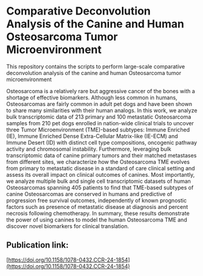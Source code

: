 # Comparative Deconvolution Analysis of the Canine and Human Osteosarcoma Tumor Microenvironment
This repository contains the scripts to perform large-scale comparative deconvolution analysis of the canine and human Osteosarcoma tumor microenvironment

Osteosarcoma is a relatively rare but aggressive cancer of the bones with a shortage of effective biomarkers. Although less common in humans, Osteosarcomas are fairly common in adult pet dogs and have been shown to share many similarities with their human analogs. In this work, we analyze bulk transcriptomic data of 213 primary and 100 metastatic Osteosarcoma samples from 210 pet dogs enrolled in nation-wide clinical trials to uncover three Tumor Microenvironment (TME)-based subtypes: Immune Enriched (IE), Immune Enriched Dense Extra-Cellular Matrix-like (IE-ECM) and Immune Desert (ID) with distinct cell type compositions, oncogenic pathway activity and chromosomal instability. Furthermore, leveraging bulk transcriptomic data of canine primary tumors and their matched metastases from different sites, we characterize how the Osteosarcoma TME evolves from primary to metastatic disease in a standard of care clinical setting and assess its overall impact on clinical outcomes of canines. Most importantly, we analyze multiple bulk and single cell transcriptomic datasets of human Osteosarcomas spanning 405 patients to find that TME-based subtypes of canine Osteosarcomas are conserved in humans and predictive of progression free survival outcomes, independently of known prognostic factors such as presence of metastatic disease at diagnosis and percent necrosis following chemotherapy. In summary, these results demonstrate the power of using canines to model the human Osteosarcoma TME and discover novel biomarkers for clinical translation.

## Publication link:
[https://doi.org/10.1158/1078-0432.CCR-24-1854](https://doi.org/10.1158/1078-0432.CCR-24-1854)

